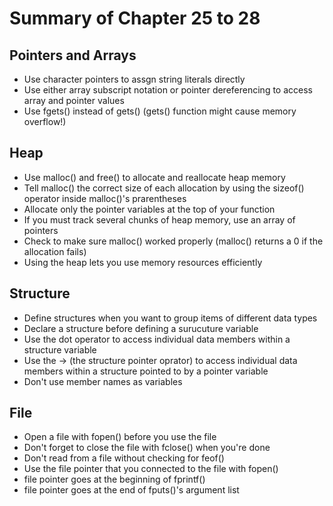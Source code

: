 # Summary of Chapter 25 to 28

## Pointers and Arrays

- Use character pointers to assgn string literals directly
- Use either array subscript notation or pointer dereferencing to access array and pointer values
- Use fgets() instead of gets() (gets() function might cause memory overflow!)

## Heap

- Use malloc() and free() to allocate and reallocate heap memory
- Tell malloc() the correct size of each allocation by using the sizeof() operator inside malloc()'s prarentheses
- Allocate only the pointer variables at the top of your function
- If you must track several chunks of heap memory, use an array of pointers
- Check to make sure malloc() worked properly (malloc() returns a 0 if the allocation fails)
- Using the heap lets you use memory resources efficiently

## Structure

- Define structures when you want to group items of different data types
- Declare a structure before defining a surucuture variable
- Use the dot operator to access individual data members within a structure variable
- Use the -> (the structure pointer oprator) to access individual data members within a structure pointed to by a pointer variable
- Don't use member names as variables

## File

- Open a file with fopen() before you use the file
- Don't forget to close the file with fclose() when you're done
- Don't read from a file without checking for feof()
- Use the file pointer that you connected to the file with fopen()
- file pointer goes at the beginning of fprintf()
- file pointer goes at the end of fputs()'s argument list
